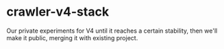 # crawler-v4-stack
Our private experiments for V4 until it reaches a certain stability, then we'll make it public, merging it with existing project.
